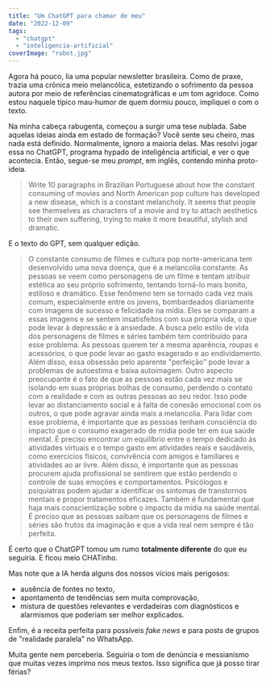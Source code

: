 ```yaml
---
title: "Um ChatGPT para chamar de meu"
date: "2022-12-09"
tags: 
  - "chatgpt"
  - "inteligencia-artificial"
coverImage: "robot.jpg"
---
```


Agora há pouco, lia uma popular newsletter brasileira. Como de praxe, trazia uma crônica meio melancólica, estetizando o sofrimento da pessoa autora por meio de referências cinematográficas e um tom agridoce. Como estou naquele típico mau-humor de quem dormiu pouco, impliquei o com o texto.

Na minha cabeça rabugenta, começou a surgir uma tese nublada. Sabe aquelas ideias ainda em estado de formação? Você sente seu cheiro, mas nada está definido. Normalmente, ignoro a maioria delas. Mas resolvi jogar essa no ChatGPT, programa hypado de inteligência artificial, e ver o que acontecia. Então, segue-se meu _prompt_, em inglês, contendo minha proto-ideia.

> Write 10 paragraphs in Brazilian Portuguese about how the constant consuming of movies and North American pop culture has developed a new disease, which is a constant melancholy. It seems that people see themselves as characters of a movie and try to attach aesthetics to their own suffering, trying to make it more beautiful, stylish and dramatic.

E o texto do GPT, sem qualquer edição.

> O constante consumo de filmes e cultura pop norte-americana tem desenvolvido uma nova doença, que é a melancolia constante. As pessoas se veem como personagens de um filme e tentam atribuir estética ao seu próprio sofrimento, tentando torná-lo mais bonito, estiloso e dramático. Esse fenômeno tem se tornado cada vez mais comum, especialmente entre os jovens, bombardeados diariamente com imagens de sucesso e felicidade na mídia. Eles se comparam a essas imagens e se sentem insatisfeitos com sua própria vida, o que pode levar à depressão e à ansiedade. A busca pelo estilo de vida dos personagens de filmes e séries também tem contribuído para esse problema. As pessoas querem ter a mesma aparência, roupas e acessórios, o que pode levar ao gasto exagerado e ao endividamento. Além disso, essa obsessão pelo aparente "perfeição" pode levar a problemas de autoestima e baixa autoimagem. Outro aspecto preocupante é o fato de que as pessoas estão cada vez mais se isolando em suas próprias bolhas de consumo, perdendo o contato com a realidade e com as outras pessoas ao seu redor. Isso pode levar ao distanciamento social e à falta de conexão emocional com os outros, o que pode agravar ainda mais a melancolia. Para lidar com esse problema, é importante que as pessoas tenham consciência do impacto que o consumo exagerado de mídia pode ter em sua saúde mental. É preciso encontrar um equilíbrio entre o tempo dedicado às atividades virtuais e o tempo gasto em atividades reais e saudáveis, como exercícios físicos, convivência com amigos e familiares e atividades ao ar livre. Além disso, é importante que as pessoas procurem ajuda profissional se sentirem que estão perdendo o controle de suas emoções e comportamentos. Psicólogos e psiquiatras podem ajudar a identificar os sintomas de transtornos mentais e propor tratamentos eficazes. Também é fundamental que haja mais conscientização sobre o impacto da mídia na saúde mental. É preciso que as pessoas saibam que os personagens de filmes e séries são frutos da imaginação e que a vida real nem sempre é tão perfeita.

É certo que o ChatGPT tomou um rumo **totalmente diferente** do que eu seguiria. E ficou meio CHATinho.

Mas note que a IA herda alguns dos nossos vícios mais perigosos:

- ausência de fontes no texto,
- apontamento de tendências sem muita comprovação,
- mistura de questões relevantes e verdadeiras com diagnósticos e alarmismos que poderiam ser melhor explicados.

Enfim, é a receita perfeita para possíveis _fake news_ e para posts de grupos de "realidade paralela" no WhatsApp.

Muita gente nem perceberia. Seguiria o tom de denúncia e messianismo que muitas vezes imprimo nos meus textos. Isso significa que já posso tirar férias?
